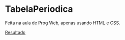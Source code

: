 # TabelaPeriodica
Feita na aula de Prog Web, apenas usando HTML e CSS.

[Resultado](https://github.com/alluke96/TabelaPeriodica/blob/main/result.png)
